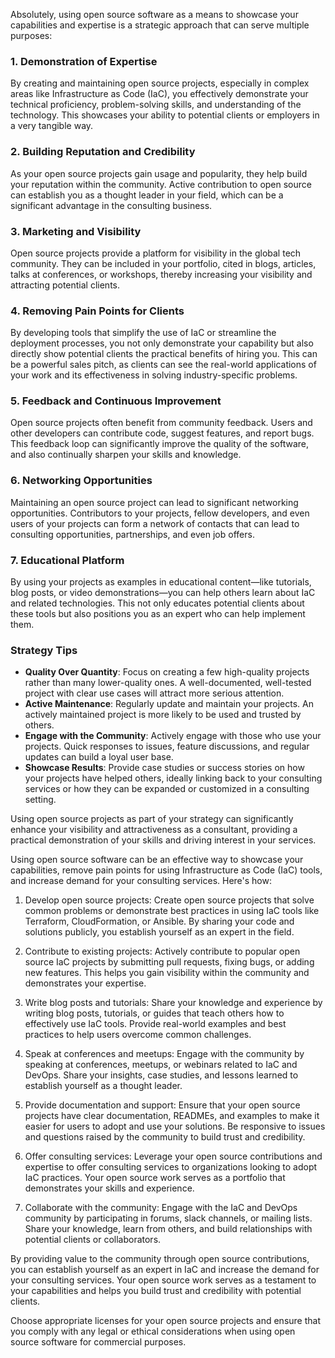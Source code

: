 Absolutely, using open source software as a means to showcase your capabilities and expertise is a strategic approach that can serve multiple purposes:

### 1. **Demonstration of Expertise**
By creating and maintaining open source projects, especially in complex areas like Infrastructure as Code (IaC), you effectively demonstrate your technical proficiency, problem-solving skills, and understanding of the technology. This showcases your ability to potential clients or employers in a very tangible way.

### 2. **Building Reputation and Credibility**
As your open source projects gain usage and popularity, they help build your reputation within the community. Active contribution to open source can establish you as a thought leader in your field, which can be a significant advantage in the consulting business.

### 3. **Marketing and Visibility**
Open source projects provide a platform for visibility in the global tech community. They can be included in your portfolio, cited in blogs, articles, talks at conferences, or workshops, thereby increasing your visibility and attracting potential clients.

### 4. **Removing Pain Points for Clients**
By developing tools that simplify the use of IaC or streamline the deployment processes, you not only demonstrate your capability but also directly show potential clients the practical benefits of hiring you. This can be a powerful sales pitch, as clients can see the real-world applications of your work and its effectiveness in solving industry-specific problems.

### 5. **Feedback and Continuous Improvement**
Open source projects often benefit from community feedback. Users and other developers can contribute code, suggest features, and report bugs. This feedback loop can significantly improve the quality of the software, and also continually sharpen your skills and knowledge.

### 6. **Networking Opportunities**
Maintaining an open source project can lead to significant networking opportunities. Contributors to your projects, fellow developers, and even users of your projects can form a network of contacts that can lead to consulting opportunities, partnerships, and even job offers.

### 7. **Educational Platform**
By using your projects as examples in educational content—like tutorials, blog posts, or video demonstrations—you can help others learn about IaC and related technologies. This not only educates potential clients about these tools but also positions you as an expert who can help implement them.

### Strategy Tips
- **Quality Over Quantity**: Focus on creating a few high-quality projects rather than many lower-quality ones. A well-documented, well-tested project with clear use cases will attract more serious attention.
- **Active Maintenance**: Regularly update and maintain your projects. An actively maintained project is more likely to be used and trusted by others.
- **Engage with the Community**: Actively engage with those who use your projects. Quick responses to issues, feature discussions, and regular updates can build a loyal user base.
- **Showcase Results**: Provide case studies or success stories on how your projects have helped others, ideally linking back to your consulting services or how they can be expanded or customized in a consulting setting.

Using open source projects as part of your strategy can significantly enhance your visibility and attractiveness as a consultant, providing a practical demonstration of your skills and driving interest in your services.

Using open source software can be an effective way to showcase your capabilities, remove pain points for using Infrastructure as Code (IaC) tools, and increase demand for your consulting services. Here's how:

1. Develop open source projects: Create open source projects that solve common problems or demonstrate best practices in using IaC tools like Terraform, CloudFormation, or Ansible. By sharing your code and solutions publicly, you establish yourself as an expert in the field.

2. Contribute to existing projects: Actively contribute to popular open source IaC projects by submitting pull requests, fixing bugs, or adding new features. This helps you gain visibility within the community and demonstrates your expertise.

3. Write blog posts and tutorials: Share your knowledge and experience by writing blog posts, tutorials, or guides that teach others how to effectively use IaC tools. Provide real-world examples and best practices to help users overcome common challenges.

4. Speak at conferences and meetups: Engage with the community by speaking at conferences, meetups, or webinars related to IaC and DevOps. Share your insights, case studies, and lessons learned to establish yourself as a thought leader.

5. Provide documentation and support: Ensure that your open source projects have clear documentation, READMEs, and examples to make it easier for users to adopt and use your solutions. Be responsive to issues and questions raised by the community to build trust and credibility.

6. Offer consulting services: Leverage your open source contributions and expertise to offer consulting services to organizations looking to adopt IaC practices. Your open source work serves as a portfolio that demonstrates your skills and experience.

7. Collaborate with the community: Engage with the IaC and DevOps community by participating in forums, slack channels, or mailing lists. Share your knowledge, learn from others, and build relationships with potential clients or collaborators.

By providing value to the community through open source contributions, you can establish yourself as an expert in IaC and increase the demand for your consulting services. Your open source work serves as a testament to your capabilities and helps you build trust and credibility with potential clients.

Choose appropriate licenses for your open source projects and ensure that you comply with any legal or ethical considerations when using open source software for commercial purposes.